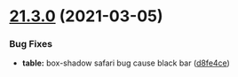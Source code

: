 # [21.3.0](https://github.com/growingio/gio-design-tokens/compare/v21.2.0...v21.3.0) (2021-03-05)

### Bug Fixes

- **table:** box-shadow safari bug cause black bar ([d8fe4ce](https://github.com/growingio/gio-design-tokens/commit/d8fe4cef2ed1f6f4e185bef6477a9f9b0c0cb817))
